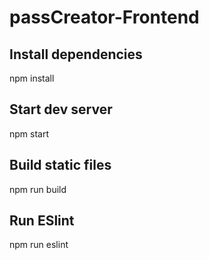 # passCreator-Frontend

## Install dependencies
npm install

## Start dev server
npm start

## Build static files
npm run build

## Run ESlint
npm run eslint

